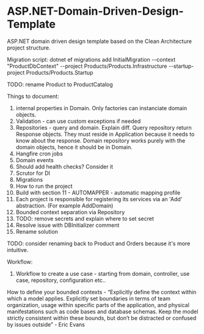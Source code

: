 # ASP.NET-Domain-Driven-Design-Template
ASP.NET domain driven design template based on the Clean Architecture project structure.

Migration script:
dotnet ef migrations add InitialMigration --context "ProductDbContext" --project Products/Products.Infrastructure --startup-project Products/Products.Startup

TODO: rename Product to ProductCatalog

Things to document:
1. internal properties in Domain. Only factories can instanciate domain objects.
2. Validation - can use custom exceptions if needed
3. Repositories - query and domain. Explain diff.
	Query repository return Response objects. They must reside in Application because it needs to know about the response. 
	Domain repository works purely with the domain objects, hence it should be in Domain.
4. Hangfire cron jobs
5. Domain events
6. Should add health checks? Consider it
7. Scrutor for DI
8. Migrations
9. How to run the project
10. Build with section
11 - AUTOMAPPER - automatic mapping profile
12. Each project is responsible for registering its services via an 'Add' abstraction. (For example AddDomain)
13. Bounded context separation via Repository
14. TODO: remove secrets and explain where to set secret
15. Resolve issue with DBInitializer comment
16. Rename solution

TODO: consider renaming back to Product and Orders because it's more intuitive.

Workflow:
1. Workflow to create a use case - starting from domain, controller, use case, repository, configuration etc..

How to define your bounded contexts - “Explicitly define the context within which a model applies. Explicitly set boundaries in terms of team organization, usage within specific parts of the application, and physical manifestations such as code bases and database schemas. Keep the model strictly consistent within these bounds, but don’t be distracted or confused by issues outside” - Eric Evans